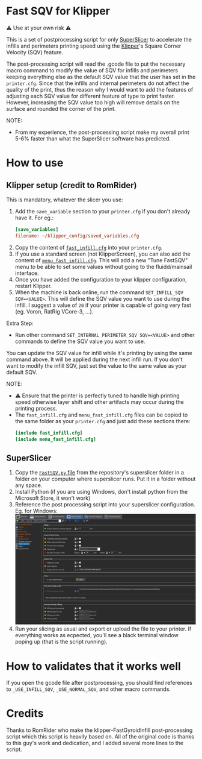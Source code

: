 # Fast SQV for Klipper

:warning: Use at your own risk :warning:

This is a set of postprocessing script for only [SuperSlicer](https://github.com/supermerill/SuperSlicer) to accelerate the infills and perimeters printing speed using the  [Klipper](https://www.klipper3d.org/)'s Square Corner Velocity (SQV) feature.

The post-processing script will read the .gcode file to put the necessary macro command to modify the value of SQV for infills and perimeters keeping everything else as the default SQV value that the user has set in the `printer.cfg`. Since that the infills and internal perimeters do not affect the quality of the print, thus the reason why I would want to add the features of adjusting each SQV value for different feature of type to print faster. However, increasing the SQV value too high will remove details on the surface and rounded the corner of the print.

NOTE: 
* From my experience, the post-processing script make my overall print 5-6% faster than what the SuperSlicer software has predicted.

# How to use

## Klipper setup (credit to RomRider)

This is mandatory, whatever the slicer you use:

1. Add the `save_variable` section to your `printer.cfg` if you don't already have it. For eg.:
    ```ini
    [save_variables]
    filename: ~/klipper_config/saved_variables.cfg
    ```
2. Copy the content of [`fast_infill.cfg`](klipper/fast_infill.cfg) into your `printer.cfg`.
3. If you use a standard screen (not KlipperScreen), you can also add the content of [`menu_fast_infill.cfg`](klipper/menu_fast_infill.cfg). This will add a new "Tune FastSQV" menu to be able to set some values without going to the fluidd/mainsail interface.
4. Once you have added the configuration to your klipper configuration, restart Klipper.
5. When the machine is back online, run the command `SET_INFILL_SQV SQV=<VALUE>`. This will define the SQV value you want to use during the infill. I suggest a value of `20` if your printer is capable of going very fast (eg. Voron, RatRig VCore-3, ...).

Extra Step: 
* Run other command `SET_INTERNAL_PERIMETER_SQV SQV=<VALUE>` and other commands to define the SQV value you want to use.

You can update the SQV value for infill while it's printing by using the same command above. It will be applied during the next infill run. If you don't want to modify the infill SQV, just set the value to the same value as your default SQV.

NOTE:
* :warning: Ensure that the printer is perfectly tuned to handle high printing speed otherwise layer shift and other artifacts may occur during the printing process.
* The `fast_infill.cfg` and `menu_fast_infill.cfg` files can be copied to the same folder as your `printer.cfg` and just add these sections there:
    ```ini
    [include fast_infill.cfg]
    [include menu_fast_infill.cfg]
    ```


## SuperSlicer

1. Copy the [`FastSQV.py` file](superslicer/FastSQV.py) from the repository's superslicer folder in a folder on your computer where superslicer runs. Put it in a folder without any space.
1. Install Python (if you are using Windows, don't install python from the Microsoft Store, it won't work)
1. Reference the post processing script into your superslicer configuration. Eg. for Windows:
    ![superslicer_config](docs/superslicer_config.PNG)
1. Run your slicing as usual and export or upload the file to your printer. If everything works as ecpected, you'll see a black terminal window poping up (that is the script running).

# How to validates that it works well

If you open the gcode file after postprocessing, you should find references to `_USE_INFILL_SQV`, `_USE_NORMAL_SQV`, and other macro commands.

# Credits
Thanks to RomRider who make the klipper-FastGyroidInfill post-processing script which this script is heavily based on. All of the original code is thanks to this guy's work and dedication, and I added several more lines to the script.
